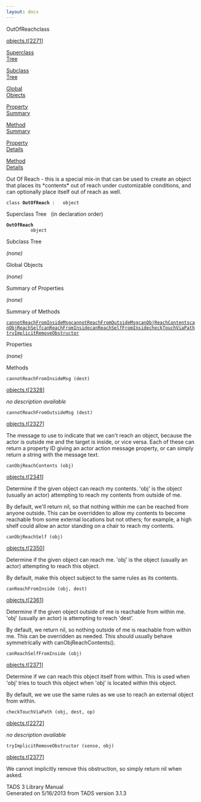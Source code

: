 ```yaml
---
layout: docs
---
```

<span class="title">OutOfReach</span><span class="type">class</span>

[objects.t](../file/objects.t.html)\[[2271](../source/objects.t.html#2271)\]

[Superclass  
Tree](#_SuperClassTree_)

[Subclass  
Tree](#_SubClassTree_)

[Global  
Objects](#_ObjectSummary_)

[Property  
Summary](#_PropSummary_)

[Method  
Summary](#_MethodSummary_)

[Property  
Details](#_Properties_)

[Method  
Details](#_Methods_)

<div class="fdesc">

Out Of Reach - this is a special mix-in that can be used to create an
object that places its \*contents\* out of reach under customizable
conditions, and can optionally place itself out of reach as well.

`class `**`OutOfReach`**` :   object`

</div>

<span id="_SuperClassTree_"></span>

<div class="mjhd">

<span class="hdln">Superclass Tree</span>   (in declaration order)

</div>

**`OutOfReach`**  
`         object`  
<span id="_SubClassTree_"></span>

<div class="mjhd">

<span class="hdln">Subclass Tree</span>  

</div>

*(none)* <span id="_ObjectSummary_"></span>

<div class="mjhd">

<span class="hdln">Global Objects</span>  

</div>

*(none)* <span id="_PropSummary_"></span>

<div class="mjhd">

<span class="hdln">Summary of Properties</span>  

</div>



*(none)* <span id="_MethodSummary_"></span>

<div class="mjhd">

<span class="hdln">Summary of Methods</span>  

</div>

[`cannotReachFromInsideMsg`](#cannotReachFromInsideMsg)[`cannotReachFromOutsideMsg`](#cannotReachFromOutsideMsg)[`canObjReachContents`](#canObjReachContents)[`canObjReachSelf`](#canObjReachSelf)[`canReachFromInside`](#canReachFromInside)[`canReachSelfFromInside`](#canReachSelfFromInside)[`checkTouchViaPath`](#checkTouchViaPath)[`tryImplicitRemoveObstructor`](#tryImplicitRemoveObstructor)

<span id="_Properties_"></span>

<div class="mjhd">

<span class="hdln">Properties</span>  

</div>

*(none)* <span id="_Methods_"></span>

<div class="mjhd">

<span class="hdln">Methods</span>  

</div>

<span id="cannotReachFromInsideMsg"></span>

`cannotReachFromInsideMsg (dest)`

[objects.t](../file/objects.t.html)\[[2328](../source/objects.t.html#2328)\]

<div class="desc">

*no description available*

</div>

<span id="cannotReachFromOutsideMsg"></span>

`cannotReachFromOutsideMsg (dest)`

[objects.t](../file/objects.t.html)\[[2327](../source/objects.t.html#2327)\]

<div class="desc">

The message to use to indicate that we can't reach an object, because
the actor is outside me and the target is inside, or vice versa. Each of
these can return a property ID giving an actor action message property,
or can simply return a string with the message text.

</div>

<span id="canObjReachContents"></span>

`canObjReachContents (obj)`

[objects.t](../file/objects.t.html)\[[2341](../source/objects.t.html#2341)\]

<div class="desc">

Determine if the given object can reach my contents. 'obj' is the object
(usually an actor) attempting to reach my contents from outside of me.

By default, we'll return nil, so that nothing within me can be reached
from anyone outside. This can be overridden to allow my contents to
become reachable from some external locations but not others; for
example, a high shelf could allow an actor standing on a chair to reach
my contents.

</div>

<span id="canObjReachSelf"></span>

`canObjReachSelf (obj)`

[objects.t](../file/objects.t.html)\[[2350](../source/objects.t.html#2350)\]

<div class="desc">

Determine if the given object can reach me. 'obj' is the object (usually
an actor) attempting to reach this object.

By default, make this object subject to the same rules as its contents.

</div>

<span id="canReachFromInside"></span>

`canReachFromInside (obj, dest)`

[objects.t](../file/objects.t.html)\[[2361](../source/objects.t.html#2361)\]

<div class="desc">

Determine if the given object outside of me is reachable from within me.
'obj' (usually an actor) is attempting to reach 'dest'.

By default, we return nil, so nothing outside of me is reachable from
within me. This can be overridden as needed. This should usually behave
symmetrically with canObjReachContents().

</div>

<span id="canReachSelfFromInside"></span>

`canReachSelfFromInside (obj)`

[objects.t](../file/objects.t.html)\[[2371](../source/objects.t.html#2371)\]

<div class="desc">

Determine if we can reach this object itself from within. This is used
when 'obj' tries to touch this object when 'obj' is located within this
object.

By default, we we use the same rules as we use to reach an external
object from within.

</div>

<span id="checkTouchViaPath"></span>

`checkTouchViaPath (obj, dest, op)`

[objects.t](../file/objects.t.html)\[[2272](../source/objects.t.html#2272)\]

<div class="desc">

*no description available*

</div>

<span id="tryImplicitRemoveObstructor"></span>

`tryImplicitRemoveObstructor (sense, obj)`

[objects.t](../file/objects.t.html)\[[2377](../source/objects.t.html#2377)\]

<div class="desc">

We cannot implicitly remove this obstruction, so simply return nil when
asked.

</div>

<div class="ftr">

TADS 3 Library Manual  
Generated on 5/16/2013 from TADS version 3.1.3

</div>
